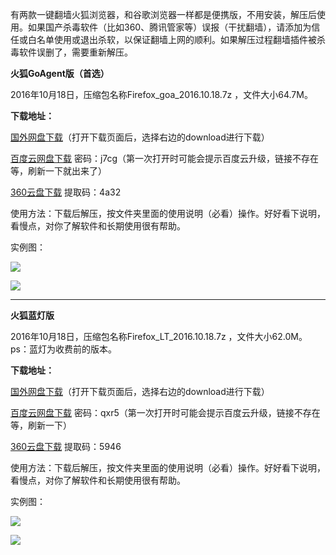 有两款一键翻墙火狐浏览器，和谷歌浏览器一样都是便携版，不用安装，解压后使用。如果国产杀毒软件（比如360、腾讯管家等）误报（干扰翻墙），请添加为信任或白名单使用或退出杀软，以保证翻墙上网的顺利。如果解压过程翻墙插件被杀毒软件误删了，需要重新解压。

**火狐GoAgent版（首选）**

2016年10月18日，压缩包名称Firefox_goa_2016.10.18.7z ，文件大小64.7M。

**下载地址：**

[国外网盘下载](https://mega.nz/#!VlBzFYbC!9mhbeCaIPyz5Yt-CxaipMFiSd-eSoAhk_Vf7xRJZBBA)（打开下载页面后，选择右边的download进行下载）

[百度云网盘下载](http://pan.baidu.com/s/1hrVfZOK) 密码：j7cg（第一次打开时可能会提示百度云升级，链接不存在等，刷新一下就出来了）

[360云盘下载](https://yunpan.cn/cv5MS2Ynj9pUw) 提取码：4a32

使用方法：下载后解压，按文件夹里面的使用说明（必看）操作。好好看下说明，看慢点，对你了解软件和长期使用很有帮助。

实例图：

![](https://raw.githubusercontent.com/Alvin9999/pac2/master/火狐4.png)

![](https://raw.githubusercontent.com/Alvin9999/pac2/master/火狐3.png)


***
**火狐蓝灯版**

2016年10月18日，压缩包名称Firefox_LT_2016.10.18.7z ，文件大小62.0M。ps：蓝灯为收费前的版本。

**下载地址：**

[国外网盘下载](https://mega.nz/#!JpxnhZyb!wanmoyCuxWJNdlkSGsUlGJ7lCDqcSfwjCcF5BkD-Ox4)（打开下载页面后，选择右边的download进行下载）

[百度云网盘下载](http://pan.baidu.com/s/1jH6FwGI) 密码：qxr5（第一次打开时可能会提示百度云升级，链接不存在等，刷新一下）

[360云盘下载](https://yunpan.cn/cv5MBiY5Cz3DT ) 提取码：5946

使用方法：下载后解压，按文件夹里面的使用说明（必看）操作。好好看下说明，看慢点，对你了解软件和长期使用很有帮助。

实例图：

![](https://raw.githubusercontent.com/Alvin9999/pac2/master/火狐1.png)

![](https://raw.githubusercontent.com/Alvin9999/pac2/master/火狐2.png)
